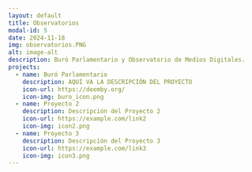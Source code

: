 ```yaml
---
layout: default
title: Observatorios
modal-id: 5
date: 2024-11-18
img: observatorios.PNG
alt: image-alt
description: Buró Parlamentario y Observatorio de Medios Digitales.
projects:
  - name: Buró Parlamentario
    description: AQUÍ VA LA DESCRIPCIÓN DEL PROYECTO
    icon-url: https://deemby.org/
    icon-img: buro_icon.png
  - name: Proyecto 2
    description: Descripción del Proyecto 2
    icon-url: https://example.com/link2
    icon-img: icon2.png
  - name: Proyecto 3
    description: Descripción del Proyecto 3
    icon-url: https://example.com/link3
    icon-img: icon3.png 
---
```

